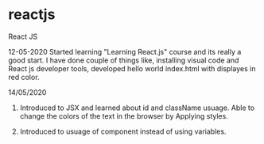 # reactjs
React JS 

12-05-2020
Started learning "Learning React.js" course and its really a good start. I have done couple of things like, installing visual code and React js developer tools, developed hello world index.html with displayes in red color. 

14/05/2020
1. Introduced to JSX and learned about id and className usuage. 
Able to change the colors of the text in the browser by Applying styles.

2. Introduced to usuage of component instead of using variables. 
